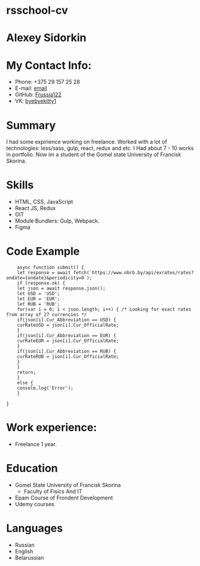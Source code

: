 # rsschool-cv
# Alexey Sidorkin
# My Contact Info:
*  Phone: +375 29 157 25 28
*  E-mail: [email](amidgard@list.ru)
*  GitHub: [Frussia122](https://github.com/Frussia122)
*  VK: [byebyekitty1](https://vk.com/byebyekitty1)
# Summary
I had some expirience working on freelance. Worked with a lot of technologies: less/sass, gulp, react, redux and etc. I Had about 7 - 10 works in portfolio. Now im a student of the Gomel state University of Francisk Skorina.
# Skills
* HTML, CSS, JavaScript
* React JS, Redux
* GIT
* Module Bundlers: Gulp, Webpack.
* Figma
# Code Example
```
    async function submit() {
    let response = await fetch(`https://www.nbrb.by/api/exrates/rates?ondate={ondate}&periodicity=0`);
    if (response.ok) {
    let json = await response.json();
    let USD = 'USD';
    let EUR = 'EUR';
    let RUB = 'RUB';
    for(var i = 0; i < json.length; i++) { /* Looking for exact rates from array of 27 currencies */
    if(json[i].Cur_Abbreviation == USD) {
    curRateUSD = json[i].Cur_OfficialRate;
    }
    if(json[i].Cur_Abbreviation == EUR) {
    curRateEUR = json[i].Cur_OfficialRate;
    }
    if(json[i].Cur_Abbreviation == RUB) {
    curRateRUB = json[i].Cur_OfficialRate;
    }
    }
    return;
    }
    else {
    console.log('Error');
    }
    
}
```

# Work experience:
* Freelance 1 year. 

# Education
* Gomel State University of Francisk Skorina
    + Faculty of Fisics And IT
* Epam Course of Frondent Development
* Udemy courses. 
# Languages
* Russian
* English
* Belarussian